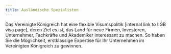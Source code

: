 ```yaml
---
title: Ausländische Spezialisten
---
```


Das Vereinigte Königreich hat eine flexible Visumspolitik [internal link to IIGB visa page], deren Ziel es ist, das Land für neue Firmen, Investoren, Unternehmer, Fachkräfte und Akademiker interessant zu machen. So haben Sie die Möglichkeit, erstklassige Expertise für Ihr Unternehmen im Vereinigten Königreich zu gewinnen.
